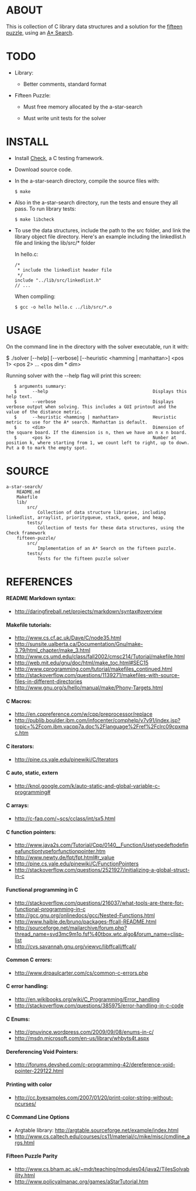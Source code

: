 ABOUT
=====
This is collection of C library data structures and a solution for the [fifteen puzzle](http://en.wikipedia.org/wiki/Fifteen_puzzle), using an [A* Search](http://en.wikipedia.org/wiki/A*_search_algorithm).

TODO
====
*   Library:

    *   Better comments, standard format
    
*   Fifteen Puzzle:
    
    *   Must free memory allocated by the a-star-search
    
    *   Must write unit tests for the solver

INSTALL
=======
*   Install [Check](http://check.sourceforge.net/), a C testing framework.

*   Download source code.

*   In the a-star-search directory, compile the source files with:

        $ make
    
*   Also in the a-star-search directory, run the tests and ensure they all pass. To run library tests:

        $ make libcheck
    
*   To use the data structures, include the path to the src folder, and link the library object file directory. Here's an example including the linkedlist.h file and linking the lib/src/* folder

    In hello.c:
    
        /*
         * include the linkedlist header file
         */
        include "../lib/src/linkedlist.h"
        // ...
    
    When compiling:

        $ gcc -o hello hello.c ../lib/src/*.o

USAGE
=====
On the command line in the directory with the solver executable, run it with:

   $ ./solver [--help] [--verbose] [--heuristic <hamming | manhattan>] <dim> <pos 1> <pos 2> ... <pos dim * dim>

Running solver with the --help flag will print this screen:

	   $ arguments summary:
	   $      --help                                        Displays this help text.
	   $      --verbose                                     Displays verbose output when solving. This includes a GUI printout and the value of the distance metric.
	   $      --heuristic <hamming | manhattan>             Heuristic metric to use for the A* search. Manhattan is default.
	   $      <dim>                                         Dimension of the square board. If the dimension is n, then we have an n x n board.
	   $      <pos k>                                       Number at position k, where starting from 1, we count left to right, up to down. Put a 0 to mark the empty spot.

SOURCE
======
    a-star-search/
        README.md
        Makefile
        lib/
            src/
                Collection of data structure libraries, including linkedlist, arraylist, priorityqueue, stack, queue, and heap.
            tests/
                Collection of tests for these data structures, using the Check framework
        fifteen-puzzle/
            src/
                Implementation of an A* Search on the fifteen puzzle.
            tests/
                Tests for the fifteen puzzle solver
            
REFERENCES
==========

#### README Markdown syntax:
*   http://daringfireball.net/projects/markdown/syntax#overview

#### Makefile tutorials:
*   http://www.cs.cf.ac.uk/Dave/C/node35.html
*   http://sunsite.ualberta.ca/Documentation/Gnu/make-3.79/html_chapter/make_3.html
*   http://www.cs.umd.edu/class/fall2002/cmsc214/Tutorial/makefile.html
*   http://web.mit.edu/gnu/doc/html/make_toc.html#SEC15
*   http://www.cprogramming.com/tutorial/makefiles_continued.html
*   http://stackoverflow.com/questions/1139271/makefiles-with-source-files-in-different-directories
*   http://www.gnu.org/s/hello/manual/make/Phony-Targets.html

#### C Macros:
*   http://en.cppreference.com/w/cpp/preprocessor/replace
*   http://publib.boulder.ibm.com/infocenter/comphelp/v7v91/index.jsp?topic=%2Fcom.ibm.vacpp7a.doc%2Flanguage%2Fref%2Fclrc09cpxmac.htm

#### C iterators:
*   http://pine.cs.yale.edu/pinewiki/C/Iterators

#### C auto, static, extern
*   http://knol.google.com/k/auto-static-and-global-variable-c-programming#

#### C arrays:
*   http://c-faq.com/~scs/cclass/int/sx5.html

#### C function pointers:
*   http://www.java2s.com/Tutorial/Cpp/0140__Function/Usetypedeftodefineafunctiontypeforfunctionpointer.htm
*   http://www.newty.de/fpt/fpt.html#r_value
*   http://pine.cs.yale.edu/pinewiki/C/FunctionPointers
*   http://stackoverflow.com/questions/2521927/initializing-a-global-struct-in-c

#### Functional programming in C
*   http://stackoverflow.com/questions/216037/what-tools-are-there-for-functional-programming-in-c
*   http://gcc.gnu.org/onlinedocs/gcc/Nested-Functions.html
*   http://www.haible.de/bruno/packages-ffcall-README.html
*   http://sourceforge.net/mailarchive/forum.php?thread_name=svd3mc9m1o.fsf%40tbox.wtc.algo&forum_name=clisp-list
*   http://cvs.savannah.gnu.org/viewvc/libffcall/ffcall/

#### Common C errors:
*   http://www.drpaulcarter.com/cs/common-c-errors.php

#### C error handling:
*   http://en.wikibooks.org/wiki/C_Programming/Error_handling
*   http://stackoverflow.com/questions/385975/error-handling-in-c-code

#### C Enums:
*   http://gnuvince.wordpress.com/2009/09/08/enums-in-c/
*   http://msdn.microsoft.com/en-us/library/whbyts4t.aspx

#### Dereferencing Void Pointers:
*   http://forums.devshed.com/c-programming-42/dereference-void-pointer-229122.html

#### Printing with color
*   http://cc.byexamples.com/2007/01/20/print-color-string-without-ncurses/

#### C Command Line Options
*   Argtable library: http://argtable.sourceforge.net/example/index.html
*   http://www.cs.caltech.edu/courses/cs11/material/c/mike/misc/cmdline_args.html

#### Fifteen Puzzle Parity
*   http://www.cs.bham.ac.uk/~mdr/teaching/modules04/java2/TilesSolvability.html
*   http://www.policyalmanac.org/games/aStarTutorial.htm

